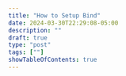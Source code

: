 ```yaml
---
title: "How to Setup Bind"
date: 2024-03-30T22:29:08-05:00
description: ""
draft: true
type: "post"
tags: [""]
showTableOfContents: true
---
```


